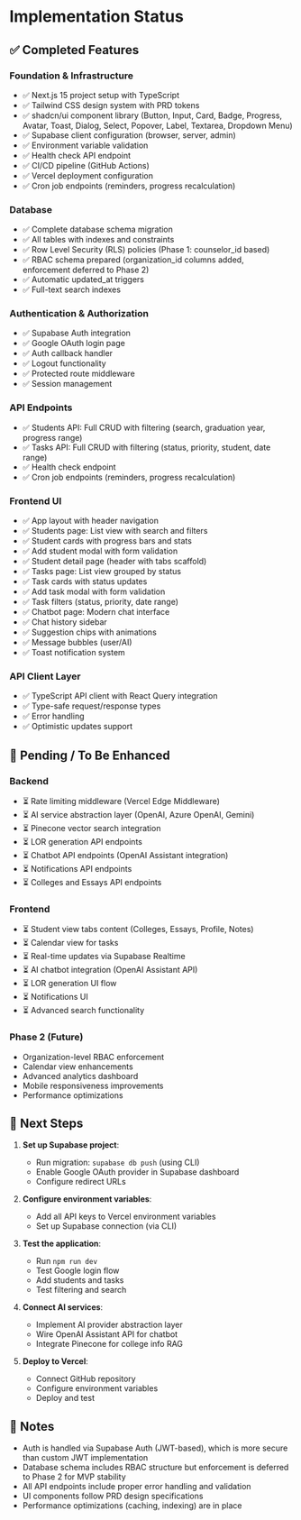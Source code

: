 # Implementation Status

## ✅ Completed Features

### Foundation & Infrastructure
- ✅ Next.js 15 project setup with TypeScript
- ✅ Tailwind CSS design system with PRD tokens
- ✅ shadcn/ui component library (Button, Input, Card, Badge, Progress, Avatar, Toast, Dialog, Select, Popover, Label, Textarea, Dropdown Menu)
- ✅ Supabase client configuration (browser, server, admin)
- ✅ Environment variable validation
- ✅ Health check API endpoint
- ✅ CI/CD pipeline (GitHub Actions)
- ✅ Vercel deployment configuration
- ✅ Cron job endpoints (reminders, progress recalculation)

### Database
- ✅ Complete database schema migration
- ✅ All tables with indexes and constraints
- ✅ Row Level Security (RLS) policies (Phase 1: counselor_id based)
- ✅ RBAC schema prepared (organization_id columns added, enforcement deferred to Phase 2)
- ✅ Automatic updated_at triggers
- ✅ Full-text search indexes

### Authentication & Authorization
- ✅ Supabase Auth integration
- ✅ Google OAuth login page
- ✅ Auth callback handler
- ✅ Logout functionality
- ✅ Protected route middleware
- ✅ Session management

### API Endpoints
- ✅ Students API: Full CRUD with filtering (search, graduation year, progress range)
- ✅ Tasks API: Full CRUD with filtering (status, priority, student, date range)
- ✅ Health check endpoint
- ✅ Cron job endpoints (reminders, progress recalculation)

### Frontend UI
- ✅ App layout with header navigation
- ✅ Students page: List view with search and filters
- ✅ Student cards with progress bars and stats
- ✅ Add student modal with form validation
- ✅ Student detail page (header with tabs scaffold)
- ✅ Tasks page: List view grouped by status
- ✅ Task cards with status updates
- ✅ Add task modal with form validation
- ✅ Task filters (status, priority, date range)
- ✅ Chatbot page: Modern chat interface
- ✅ Chat history sidebar
- ✅ Suggestion chips with animations
- ✅ Message bubbles (user/AI)
- ✅ Toast notification system

### API Client Layer
- ✅ TypeScript API client with React Query integration
- ✅ Type-safe request/response types
- ✅ Error handling
- ✅ Optimistic updates support

## 🚧 Pending / To Be Enhanced

### Backend
- ⏳ Rate limiting middleware (Vercel Edge Middleware)
- ⏳ AI service abstraction layer (OpenAI, Azure OpenAI, Gemini)
- ⏳ Pinecone vector search integration
- ⏳ LOR generation API endpoints
- ⏳ Chatbot API endpoints (OpenAI Assistant integration)
- ⏳ Notifications API endpoints
- ⏳ Colleges and Essays API endpoints

### Frontend
- ⏳ Student view tabs content (Colleges, Essays, Profile, Notes)
- ⏳ Calendar view for tasks
- ⏳ Real-time updates via Supabase Realtime
- ⏳ AI chatbot integration (OpenAI Assistant API)
- ⏳ LOR generation UI flow
- ⏳ Notifications UI
- ⏳ Advanced search functionality

### Phase 2 (Future)
- Organization-level RBAC enforcement
- Calendar view enhancements
- Advanced analytics dashboard
- Mobile responsiveness improvements
- Performance optimizations

## 🎯 Next Steps

1. **Set up Supabase project**:
   - Run migration: `supabase db push` (using CLI)
   - Enable Google OAuth provider in Supabase dashboard
   - Configure redirect URLs

2. **Configure environment variables**:
   - Add all API keys to Vercel environment variables
   - Set up Supabase connection (via CLI)

3. **Test the application**:
   - Run `npm run dev`
   - Test Google login flow
   - Add students and tasks
   - Test filtering and search

4. **Connect AI services**:
   - Implement AI provider abstraction layer
   - Wire OpenAI Assistant API for chatbot
   - Integrate Pinecone for college info RAG

5. **Deploy to Vercel**:
   - Connect GitHub repository
   - Configure environment variables
   - Deploy and test

## 📝 Notes

- Auth is handled via Supabase Auth (JWT-based), which is more secure than custom JWT implementation
- Database schema includes RBAC structure but enforcement is deferred to Phase 2 for MVP stability
- All API endpoints include proper error handling and validation
- UI components follow PRD design specifications
- Performance optimizations (caching, indexing) are in place


